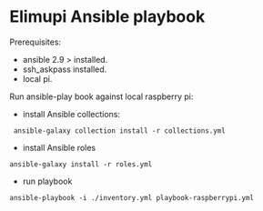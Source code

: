 Elimupi Ansible playbook
=============
Prerequisites:
 - ansible 2.9 > installed.
 - ssh_askpass installed.
 - local pi.

 Run ansible-play book against local raspberry pi:

 - install Ansible collections:

` ansible-galaxy collection install -r collections.yml`

 - install Ansible roles

`ansible-galaxy install -r roles.yml`

- run playbook

`ansible-playbook -i ./inventory.yml playbook-raspberrypi.yml`
